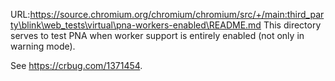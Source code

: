 URL:https://source.chromium.org/chromium/chromium/src/+/main:third_party\blink\web_tests\virtual\pna-workers-enabled\README.md
This directory serves to test PNA when worker support is entirely enabled (not
only in warning mode).

See https://crbug.com/1371454.
